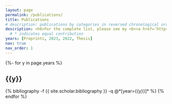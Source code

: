 ```yaml
---
layout: page
permalink: /publications/
title: Publications
# description: publications by categories in reversed chronological order. generated by jekyll-scholar.
description: <h6>For the complete list, please see my <b><a href='https://scholar.google.com/citations?user=2uS4LM0AAAAJ&hl=en'>Google Scholar Profile</a></b>.</h6>
  # * indicates equal contribution
years: [Preprints, 2023, 2022, Thesis]
nav: true
nav_order: 1
---
```

<!-- _pages/publications.md -->
<div class="publications">

{%- for y in page.years %}
  <h2 class="year">{{y}}</h2>
  {% bibliography -f {{ site.scholar.bibliography }} -q @*[year={{y}}]* %}
{% endfor %}

</div>
